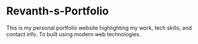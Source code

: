 # Revanth-s-Portfolio
This is my personal portfolio website highlighting my work, tech skills, and contact info. To built using modern web technologies.
